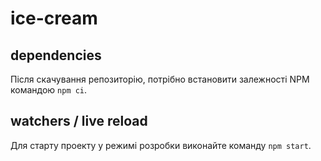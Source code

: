 # ice-cream

## dependencies

Після скачування репозиторію, потрібно встановити залежності NPM командою `npm ci`.

## watchers / live reload

Для старту проекту у режимі розробки виконайте команду `npm start`.
